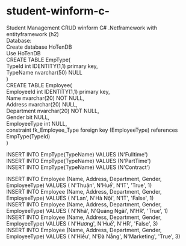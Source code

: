 # student-winform-c-
Student Management CRUD winform C# .Netframework with entityframework (h2)  
Database:  
Create database HoTenDB  
Use HoTenDB  
CREATE TABLE EmpType(  
	TypeId int IDENTITY(1,1) primary key,  
	TypeName nvarchar(50) NULL  
	)  
CREATE TABLE Employee(  
	EmployeeId int IDENTITY(1,1) primary key,  
	Name nvarchar(20) NOT NULL,  
	Address nvarchar(20) NULL,  
	Department nvarchar(20) NOT NULL,  
	Gender bit NULL,  
	EmployeeType int NULL,  
	constraint fk_Employee_Type foreign key (EmployeeType) references EmpType(TypeId)  
	)  

INSERT INTO EmpType(TypeName) VALUES (N'Fulltime')  
INSERT INTO EmpType(TypeName) VALUES (N'PartTime')  
INSERT INTO EmpType(TypeName) VALUES (N'Contract')  
  
INSERT INTO Employee (Name, Address, Department, Gender, EmployeeType) VALUES ( N'Thuận', N'Huế', N'IT', 'True', 1)  
INSERT INTO Employee (Name, Address, Department, Gender, EmployeeType) VALUES ( N'Lan', N'Hà Nội', N'IT', 'False', 1)  
INSERT INTO Employee (Name, Address, Department, Gender, EmployeeType) VALUES ( N'Nhã', N'Quảng Ngãi', N'HR', 'True', 1)  
INSERT INTO Employee (Name, Address, Department, Gender, EmployeeType) VALUES ( N'Hương', N'Huế', N'HR', 'False', 3)  
INSERT INTO Employee (Name, Address, Department, Gender, EmployeeType) VALUES ( N'Hiếu', N'Đà Nẵng', N'Marketing', 'True', 3)  

